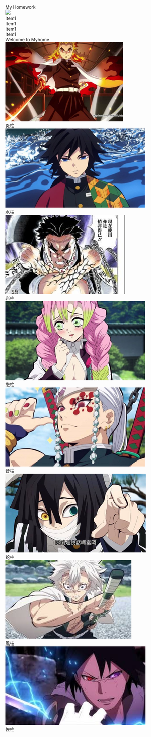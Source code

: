 <!DOCTYPE html>
<html>
<head>
	<meta charset="utf-8">
	<meta name="viewport" content="width=device-width,initial-scale=1,maximum-scale=1" />
	<!--手機概念必須加上這行-->
	<title>第一周作業</title>
	<link rel="stylesheet" type="text/css" href="style.css">
</head>
<body>
<div class="top">
	<div class="logo">My Homework</div>
	<div class="menu">
		<img src="https://cdn4.iconfinder.com/data/icons/essential-app-2/16/burger-menu-more-panel-128.png"></img>
	</div>
	<div class="item">
		<div>Item1</div>
		<div>Item1</div>
		<div>Item1</div>
		<div>Item1</div>
	</div>		
</div>
<div class="content">Welcome to Myhome</div>
<div class="main">
	<div class="box">
		<img src="1.jpg" height="250"></img>
		<div class="wt">炎柱</div>
	</div>
	<div class="box">
		<img src="2.jpg" height="250"></img>
		<div class="wt">水柱</div>
	</div>
	<div class="box" >
		<img src="3.jpg" height="250"></img>
		<div class="wt">岩柱</div>
	</div>
	<div class="box">
		<img src="4.jpg" height="250"></img>
		<div class="wt">戀柱</div>
	</div>
	<div class="box">
		<img src="5.jpg" height="250"></img>
		<div class="wt">音柱</div>
	</div>
	<div class="box">
		<img src="6.jpg" height="250"></img>
		<div class="wt">蛇柱</div>
	</div>
	<div class="box">
		<img src="7.jpg" height="250"></img>
		<div class="wt">風柱</div>
	</div>
	<div class="box">
		<img src="8.jpg" height="250"></img>
		<div class="wt">佐柱</div>
	</div>
</div>
</body>
</html>
